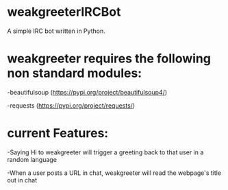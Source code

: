 # weakgreeterIRCBot

A simple IRC bot written in Python.

# weakgreeter requires the following non standard modules:

-beautifulsoup (https://pypi.org/project/beautifulsoup4/) 

-requests (https://pypi.org/project/requests/)

# current Features:

-Saying Hi to weakgreeter will trigger a greeting back to that user in a random language

-When a user posts a URL in chat, weakgreeter will read the webpage's title out in chat
